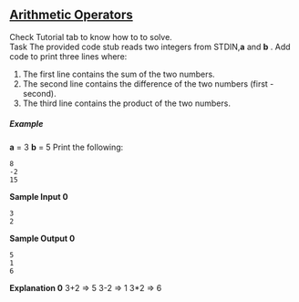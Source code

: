 ## **[Arithmetic Operators](https://www.hackerrank.com/challenges/python-arithmetic-operators)** 

Check Tutorial tab to know how to to solve.<br>Task
The provided code stub reads two integers from STDIN,**a** and **b** . Add code to print three lines where:
1. The first line contains the sum of the two numbers.
2. The second line contains the difference of the two numbers (first - second).
3. The third line contains the product of the two numbers.

##### Example 
**a** = 3
**b** = 5 
Print the following:
```
8
-2
15
```

**Sample Input 0**  
```
3
2
```
**Sample Output 0**  
```
5
1
6
```

**Explanation 0**
3+2 => 5
3-2 => 1
3*2 => 6
